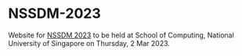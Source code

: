 # NSSDM-2023

Website for [NSSDM 2023](https://wing-nus.github.io/NSSDM-2023/) to be held at School of Computing, National University of Singapore on Thursday, 2 Mar 2023.
